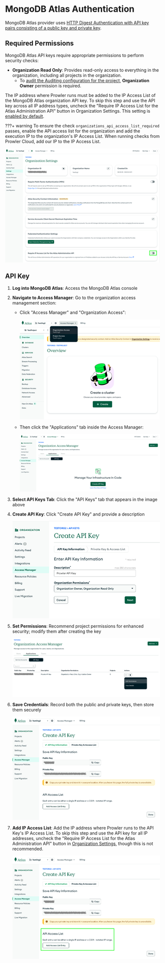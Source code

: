 # MongoDB Atlas Authentication

MongoDB Atlas provider uses [HTTP Digest Authentication with API key pairs consisting of a public key and private key](https://www.mongodb.com/docs/atlas/configure-api-access/#grant-programmatic-access-to-service).


## Required Permissions

MongoDB Atlas API keys require appropriate permissions to perform security checks:

- **Organization Read Only**: Provides read-only access to everything in the organization, including all projects in the organization.
    - To [audit the Auditing configuration for the project](https://www.mongodb.com/docs/api/doc/atlas-admin-api-v2/group/endpoint-auditing), **Organization Owner** permission is required.

The IP address where Prowler runs must be added to the IP Access List of the MongoDB Atlas organization API key. To skip this step and use the API key across all IP address types, uncheck the "Require IP Access List for the Atlas Administration API" button in Organization Settings. This setting is [enabled by default](https://www.mongodb.com/docs/atlas/configure-api-access/#optional--require-an-ip-access-list-for-the-atlas-administration-api).

???+ warning
    To ensure the check `organizations_api_access_list_required` passes, enable the API access list for the organization and add the execution IP to the organization's IP Access List. When running checks from Prowler Cloud, add our IP to the IP Access List.

![Organization Settings](img/ip-access-list.png)


## API Key

1. **Log into MongoDB Atlas**: Access the MongoDB Atlas console
2. **Navigate to Access Manager**: Go to the organization access management section:

    - Click "Access Manager" and "Organization Access":

        ![Organization Access](./img/organization-access.png)

    - Then click the "Applications" tab inside the Access Manager:

        ![Project Access](./img/access-manager.png)

3. **Select API Keys Tab**: Click the "API Keys" tab that appears in the image above

4. **Create API Key**: Click "Create API Key" and provide a description

    ![Create API Key](./img/create-api-key.png)

5. **Set Permissions**: Recommend project permissions for enhanced security; modify them after creating the key

    ![Set Permissions](./img/modify-permission.png)

6. **Save Credentials**: Record both the public and private keys, then store them securely

    ![Save Credentials](./img/copy-key.png)

7. **Add IP Access List**: Add the IP address where Prowler runs to the API Key's IP Access List. To skip this step and use the API key for all IP addresses, uncheck the "Require IP Access List for the Atlas Administration API" button in [Organization Settings](#required-permissions), though this is not recommended.

    ![Organization Settings](./img/add-ip.png)
